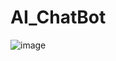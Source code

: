 # AI_ChatBot

![image](https://github.com/user-attachments/assets/7a2bdf31-6f69-428f-aad7-c321ac1a60f4)
